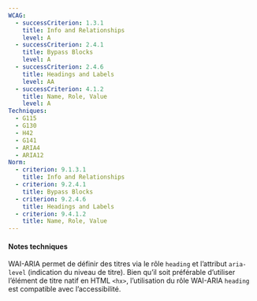 ```yaml
---
WCAG:
  - successCriterion: 1.3.1
    title: Info and Relationships
    level: A
  - successCriterion: 2.4.1
    title: Bypass Blocks
    level: A
  - successCriterion: 2.4.6
    title: Headings and Labels
    level: AA
  - successCriterion: 4.1.2
    title: Name, Role, Value
    level: A
Techniques:
  - G115
  - G130
  - H42
  - G141
  - ARIA4
  - ARIA12
Norm:
  - criterion: 9.1.3.1
    title: Info and Relationships
  - criterion: 9.2.4.1
    title: Bypass Blocks
  - criterion: 9.2.4.6
    title: Headings and Labels
  - criterion: 9.4.1.2
    title: Name, Role, Value
---
```


#### Notes techniques

WAI-ARIA permet de définir des titres via le rôle `heading` et l’attribut `aria-level` (indication du niveau de titre). Bien qu’il soit préférable d’utiliser l’élément de titre natif en HTML `<hx>`, l’utilisation du rôle WAI-ARIA `heading` est compatible avec l’accessibilité.
